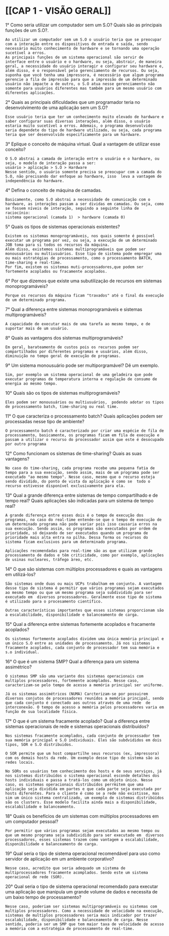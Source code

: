  # [[CAP 1 - VISÃO GERAL]]

1° Como seria utilizar um computador sem um S.O? Quais são as principais funções de um S.O?.

	Ao utilizar um computador sem um S.O o usuário teria que se preocupar com a interação entre os dispositivos de entrada e saída, sendo necessário muito conhecimento de hardware e se tornando uma operação sucetível a erros.
	As principais funções de um sistema operacional são servir de interface entre o usuário e o hardware, ou seja, abstrair, de maneira geral, a necessidade do usuário interagir e configurar seu hardware e, além disso, é o responsável pelo gerenciamento de recursos. Ou seja, suponha que você tenha uma impressora, é necessário que algum programa gerencie a fila de impressão para que a impressão de um determinado usuário não impacte a de outro, o S.O atua nesse gerenciamento não somente para usuários diferentes mas também para um mesmo usuário com diferentes aplicações.

2° Quais as principais dificuldades  que um programador teria no desenvolvimento de uma aplicação sem um S.O?

	Esse usuário teria que ter um conhecimento muito elevado de hardware e saber configurar suas diversas interações, além disso, o usuário estaria muito sucetível a erros. Ademais, o programa desenvolvido seria dependete do tipo de hardware utilizado, ou seja, cada programa teria que ser desenvolvido especificamente para um hardware.

3° Eplique o conceito de máquina virtual. Qual a vantagem de utilizar esse conceito?

	O S.O abstrai a camada de interação entre o usuário e o hardware, ou seja, o modelo de interação passa a ser:
	usuário > aplicação > S.O > Hardware
	Nesse sentido, o usuário somente precisa se preocupar com a camada do S.O, não precisando dar enfoque ao hardware, isso  leva a vantagem de independência do hardware.

4° Defina o conceito de máquina de camadas.

	Basicamente, como S.O abstrai a necessidade de comunicação com o hardware, as interações passam a ser dividas em camadas. Ou seja, como se fossem níveis de interação, seguindo a seguinte linha de raciocínio:
	sistema operacional (camada 1)  > hardware (camada 0)

5° Quais os tipos de sistemas operacionais existentes?

	Existem os sistemas monoprogramáveis, nos quais somente é possível executar um programa por vez, ou seja, a execução de um determinado JOB toma para si todos os recursos da máquina.
	Além disso, existemos sistemas multiprogramáveis que podem ser monousuários ou multiusuários. Esse tipo de sistema pode empregar uma ou mais estratégias de processamento, como o processamento BATCH, time-sharing e real-time.
	Por fim, existem os sistemas muti-processadores,que podem ser fortemente acoplados ou fracamente acoplados.

6° Por que dizemos que existe uma subutilização de recursos em sistemas monoprogramáveis?

	Porque os recursos da máquina ficam "travados" até o final da execução de um determinado programa.
	
7° Qual a diferença entre sistemas monoprogramáveis e sistemas multiprogramáveis?

	A capacidade de executar mais de uma tarefa ao mesmo tempo, e de suportar mais de um usuário.

8° Quais as vantagens dos sistemas multiprogramáveis?

	Em geral, barateamento de custos pois os recursos podem ser compartilhados por diferentes programas e usuários, além disso, diminuição no tempo geral de execução de programas.


9° Um sistema monousuário pode ser multiporgramável? Dê um exemplo.

	Sim, por exemplo um sistema operacional de uma geladeira que pode executar programas de temperatura interna e regulação de consumo de energia ao mesmo tempo.

10° Quais são os tipos de sistemas multiprogramáveis?

	Eles podem ser monousuários ou multiusuários,  podendo adotar os tipos de processamento batch, time-sharing ou real time.

11° O que caracteriza o processamento batch? Quais aplicações podem ser processadas nesse tipo de ambiente?

	O processamento batch é caracterizado por criar uma espécie de fila de processamento, basicamente, os programas ficam em fila de execução e passam a utilizar o recurso do processador assim que este é desocupado por outro programa

12° Como funcionam os sistemas de time-sharing? Quais as suas vantagens?

	No caso do time-sharing, cada programa recebe uma pequena fatia de tempo para a sua execução, sendo assim, mais de um programa pode ser executado "ao mesmo tempo". Nesse caso, mesmo que o recurso esteja sendo dividido, do ponto de vista da aplicação é como se  todo o recurso estivesse disponível exclusivamente para ela.

13° Qual a grande diferença entre sistemas de tempo compartilhado e de tempo real? Quais aplicações são indicadas para um sistema de tempo real?

	A grande diferença entre esses dois é o tempo de execução dos programas, no caso do real-time entende-se que o tempo de execução de um determinado programa não pode variar pois isso causaria erros na sua execução. Sendo assim, os programas são executados por ordem de prioridade, só deixando de ser executados quando um programa de prioridade mais alta entra na pilha. Dessa forma os recursos do sistema ficam exclusivos para um determinado programa.

	Aplicações recomendadas para real-time são as que utilizam grande processamento de dados e têm criticidade, como por exemplo, aplicações de usinas nucleares, tráfego àreo, etc.


14° O que são sistemas com múltiplos processadores e quais as vantagens em utilizá-los?

	São sistemas onde duas ou mais UCPs trabalham em conjunto. A vantagem desse tipo de sistema é permitir que vários programas sejam executados ao mesmo tempo ou que um mesmo programa seja subdividido para ser executado em  diversos processadores. Geralmente esse tipo de sistema é utilizado para o procesamento científico.

	Outras características importantes que esses sistemas proporcionam são a escalabilidade, disponibilidade e balanceamento de carga.

15° Qual a diferença entre sistemas fortemente acoplados e fracamente acoplados?

	Os sistemas fortemente acoplados dividem uma única memória principal e um único S.O entre as unidades de processamento. Já nos sistemas fracamente acoplados, cada conjunto de processador tem sua memória e s.o individual.

16° O que é um sistema SMP? Qual a diferença para um sistema assimétrico?

	O sistemas SMP são uma variante dos sistemas operacionais com multiplos processadores, fortemente acomplados. Nesse caso, caracterizam-se pelo tempo de acesso a memória principal ser uniforme.

	Já os sistemas assimétricos (NUMA) Carcterizam-se por possuirem diversos conjutos de processadores reunídos a memória principal, sendo que cada conjunto é conectado aos outros através de uma rede  de interconexão. O tempo de acesso a memória pelos processadores varia em função de sua localidade física.

17° O que é um sistema fracamente acoplado? Qual a diferença entre sistemas operacionais de rede e sistemas operacionais distribuídos?

	Nos sistemas fracamente acomplados, cada conjunto de processador tem sua memória principal e S.O individuais. Eles são subdvididos em dois tipos, SOR e S.O distribuidos.

	O SOR permite que um host compartilhe seus recursos (ex, impressora) com os demais hosts da rede. Um exemplo desse tipo de sistema são as redes locais.

	No SORs os usuários tem conhecimento dos hosts e de seus serviços, já nos sistemas distribuídos o sistema operacional esconde detalhes dos hosts individuais e passa a tratá-los como um objeto único. Nesse caso, os sistemas operacionais distribuídos perrmitem que uma aplicação seja dividida em partes e que cada parte seja executada por hosts diferentes. Para o cliente é como se a rede não existisse, mas sim um único sistema centralizado, um exemplo de sistemas distribúídos são os clusters. Esse modelo facilita ainda mais a disponibilidade, escalabilidade e balanceamento.

18° Quais os benefícios de um sistemas com múltiplos processadores em um computador pessoal?

	Por permitir que vários programas sejam executados ao mesmo tempo ou que um mesmo programa seja subdividido para ser executado em  diversos processadores, esses sistemas trazem como vantagem a escalabilidade, disponibilidade e balanceamento de carga.
	
19° Qual seria o tipo de sistema operacional recomendável para uso como servidor de aplicação em um ambiente corporativo?

	Nesse caso, acredito que seria adequado um sistema de multiprocessadores fracamente acomplados. Sendo este um sistema operacional de rede (SOR).

20° Qual seria o tipo de sistema operacional recomendado para executar uma aplicação que manipula um grande volume de dados e necessita de um baixo tempo de processamento?

	Nesse caso, poderiam ser sistemas multiprogramáveis ou sistemas com multiplos processadores. Como a necessidade de velocidade na execução, sistemas de multiplos processadores seria mais indicador por trazer escalabilidade, disponibilidade e balanceamento de carga. Nesse sentido, poderia ser um SMP que tem maior taxa de velocidade de acesso a memória com a estratégia de processamento de real-time.